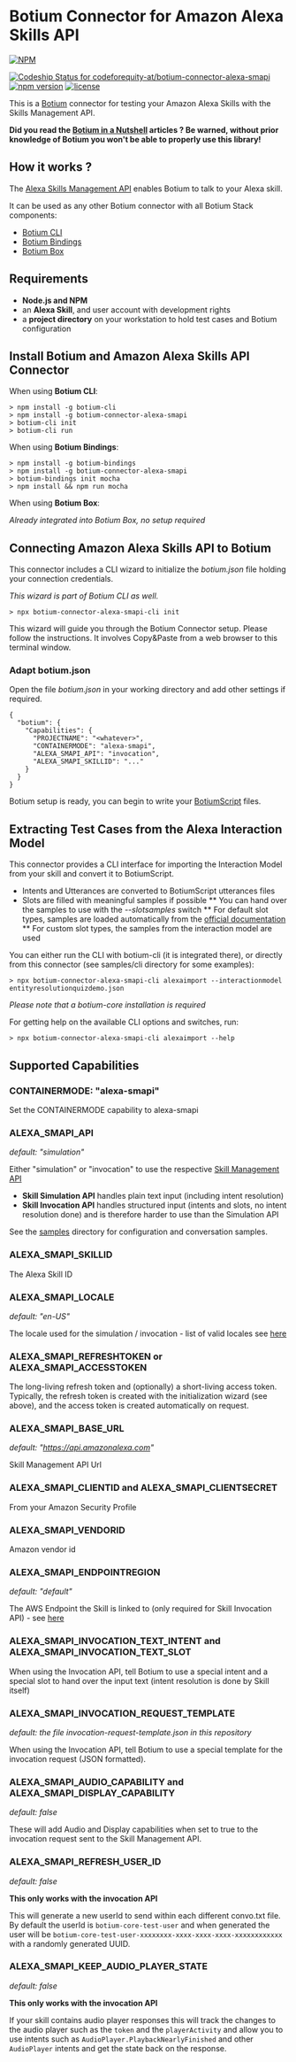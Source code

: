 # Botium Connector for Amazon Alexa Skills API

[![NPM](https://nodei.co/npm/botium-connector-alexa-smapi.png?downloads=true&downloadRank=true&stars=true)](https://nodei.co/npm/botium-connector-alexa-smapi/)

[![Codeship Status for codeforequity-at/botium-connector-alexa-smapi](https://app.codeship.com/projects/e0750720-3c10-0136-1ab8-1230355a00f9/status?branch=master)](https://app.codeship.com/projects/290458)
[![npm version](https://badge.fury.io/js/botium-connector-alexa-smapi.svg)](https://badge.fury.io/js/botium-connector-alexa-smapi)
[![license](https://img.shields.io/github/license/mashape/apistatus.svg)]()

This is a [Botium](https://github.com/codeforequity-at/botium-core) connector for testing your Amazon Alexa Skills with the Skills Management API.

__Did you read the [Botium in a Nutshell](https://medium.com/@floriantreml/botium-in-a-nutshell-part-1-overview-f8d0ceaf8fb4) articles ? Be warned, without prior knowledge of Botium you won't be able to properly use this library!__

## How it works ?
The [Alexa Skills Management API](https://developer.amazon.com/de/alexa-skills-kit/smapi) enables Botium to talk to your Alexa skill.

It can be used as any other Botium connector with all Botium Stack components:
* [Botium CLI](https://github.com/codeforequity-at/botium-cli/)
* [Botium Bindings](https://github.com/codeforequity-at/botium-bindings/)
* [Botium Box](https://www.botium.at)

## Requirements

* __Node.js and NPM__
* an __Alexa Skill__, and user account with development rights
* a __project directory__ on your workstation to hold test cases and Botium configuration

## Install Botium and Amazon Alexa Skills API Connector

When using __Botium CLI__:

```
> npm install -g botium-cli
> npm install -g botium-connector-alexa-smapi
> botium-cli init
> botium-cli run
```

When using __Botium Bindings__:

```
> npm install -g botium-bindings
> npm install -g botium-connector-alexa-smapi
> botium-bindings init mocha
> npm install && npm run mocha
```

When using __Botium Box__:

_Already integrated into Botium Box, no setup required_

## Connecting Amazon Alexa Skills API to Botium

This connector includes a CLI wizard to initialize the _botium.json_ file holding your connection credentials.

_This wizard is part of Botium CLI as well._

    > npx botium-connector-alexa-smapi-cli init

This wizard will guide you through the Botium Connector setup. Please follow the instructions. It involves Copy&Paste from a web browser to this terminal window.

### Adapt botium.json

Open the file _botium.json_ in your working directory and add other settings if required.

```
{
  "botium": {
    "Capabilities": {
      "PROJECTNAME": "<whatever>",
      "CONTAINERMODE": "alexa-smapi",
      "ALEXA_SMAPI_API": "invocation",
      "ALEXA_SMAPI_SKILLID": "..."
    }
  }
}
```

Botium setup is ready, you can begin to write your [BotiumScript](https://github.com/codeforequity-at/botium-core/wiki/Botium-Scripting) files.

## Extracting Test Cases from the Alexa Interaction Model 

This connector provides a CLI interface for importing the Interaction Model from your skill and convert it to BotiumScript.

* Intents and Utterances are converted to BotiumScript utterances files
* Slots are filled with meaningful samples if possible
** You can hand over the samples to use with the _--slotsamples_ switch
** For default slot types, samples are loaded automatically from the [official documentation](https://developer.amazon.com/de/docs/custom-skills/slot-type-reference.html)
** For custom slot types, the samples from the interaction model are used

You can either run the CLI with botium-cli (it is integrated there), or directly from this connector (see samples/cli directory for some examples):

    > npx botium-connector-alexa-smapi-cli alexaimport --interactionmodel entityresolutionquizdemo.json

_Please note that a botium-core installation is required_

For getting help on the available CLI options and switches, run:

    > npx botium-connector-alexa-smapi-cli alexaimport --help

## Supported Capabilities

### CONTAINERMODE: "alexa-smapi"

Set the CONTAINERMODE capability to alexa-smapi

### ALEXA_SMAPI_API
_default: "simulation"_

Either "simulation" or "invocation" to use the respective [Skill Management API](https://developer.amazon.com/de/docs/smapi/skill-testing-operations.html)
* __Skill Simulation API__ handles plain text input (including intent resolution)
* __Skill Invocation API__ handles structured input (intents and slots, no intent resolution done) and is therefore harder to use than the Simulation API

See the [samples](samples) directory for configuration and conversation samples.

### ALEXA_SMAPI_SKILLID

The Alexa Skill ID

### ALEXA_SMAPI_LOCALE
_default: "en-US"_

The locale used for the simulation / invocation - list of valid locales see [here](https://developer.amazon.com/de/docs/smapi/skill-simulation-api.html#request-attributes-definition)

### ALEXA_SMAPI_REFRESHTOKEN or ALEXA_SMAPI_ACCESSTOKEN

The long-living refresh token and (optionally) a short-living access token. Typically, the refresh token is created with the initialization wizard (see above), and the access token is created automatically on request.

### ALEXA_SMAPI_BASE_URL
_default: "https://api.amazonalexa.com"_

Skill Management API Url

### ALEXA_SMAPI_CLIENTID and ALEXA_SMAPI_CLIENTSECRET
From your Amazon Security Profile

### ALEXA_SMAPI_VENDORID
Amazon vendor id

### ALEXA_SMAPI_ENDPOINTREGION
_default: "default"_

The AWS Endpoint the Skill is linked to (only required for Skill Invocation API) - see [here](https://developer.amazon.com/de/docs/smapi/skill-invocation-api.html#request-attributes-definition)

### ALEXA_SMAPI_INVOCATION_TEXT_INTENT and ALEXA_SMAPI_INVOCATION_TEXT_SLOT

When using the Invocation API, tell Botium to use a special intent and a special slot to hand over the input text (intent resolution is done by Skill itself)

### ALEXA_SMAPI_INVOCATION_REQUEST_TEMPLATE
_default: the file invocation-request-template.json in this repository_

When using the Invocation API, tell Botium to use a special template for the invocation request (JSON formatted).

### ALEXA_SMAPI_AUDIO_CAPABILITY and ALEXA_SMAPI_DISPLAY_CAPABILITY
_default: false_

These will add Audio and Display capabilities when set to true to the invocation request sent to the Skill Management API.

### ALEXA_SMAPI_REFRESH_USER_ID
_default: false_

**This only works with the invocation API**

This will generate a new userId to send within each different convo.txt file. By default the userId is `botium-core-test-user` and when
generated the user will be `botium-core-test-user-xxxxxxxx-xxxx-xxxx-xxxx-xxxxxxxxxxxx` with a randomly generated UUID.

### ALEXA_SMAPI_KEEP_AUDIO_PLAYER_STATE
_default: false_

**This only works with the invocation API**

If your skill contains audio player responses this will track the changes to the audio player such as the `token` and the `playerActivity`
and allow you to use intents such as `AudioPlayer.PlaybackNearlyFinished` and other `AudioPlayer` intents and get the state back on the response.
